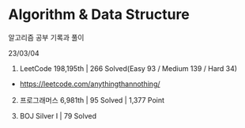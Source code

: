 # Algorithm & Data Structure

알고리즘 공부 기록과 풀이

23/03/04

1. LeetCode 198,195th | 266 Solved(Easy 93 / Medium 139 / Hard 34)
- https://leetcode.com/anythingthannothing/

2. 프로그래머스 6,981th | 95 Solved | 1,377 Point

3. BOJ Silver I | 79 Solved